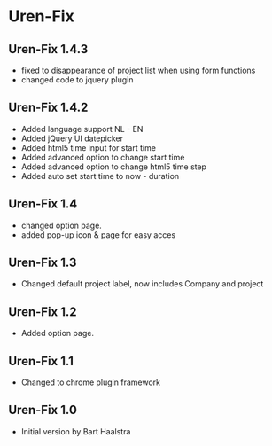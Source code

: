 Uren-Fix
========

Uren-Fix 1.4.3
--------
- fixed to disappearance of project list when using form functions
- changed code to jquery plugin


Uren-Fix 1.4.2
--------
- Added language support NL - EN
- Added jQuery UI datepicker
- Added html5 time input for start time
- Added advanced option to change start time
- Added advanced option to change html5 time step
- Added auto set start time to now - duration

Uren-Fix 1.4
--------
- changed option page.
- added pop-up icon & page for easy acces

Uren-Fix 1.3
--------
- Changed default project label, now includes Company and project

Uren-Fix 1.2
--------
- Added option page.

Uren-Fix 1.1
--------
- Changed to chrome plugin framework

Uren-Fix 1.0
--------
- Initial version by Bart Haalstra
